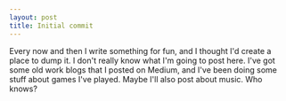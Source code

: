 ```yaml
---
layout: post
title: Initial commit
---
```


Every now and then I write something for fun, and I thought I'd create a place to dump it. I don't really know what I'm going to post here. I've got some old work blogs that I posted on Medium, and I've been doing some stuff about games I've played. Maybe I'll also post about music. Who knows?
